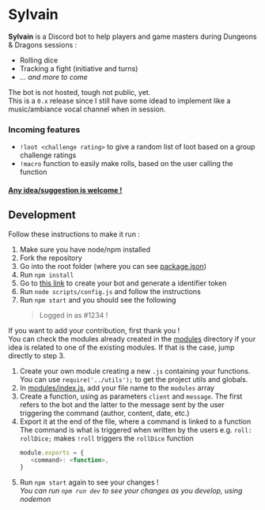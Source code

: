 # Sylvain
**Sylvain** is a Discord bot to help players and game masters during Dungeons & Dragons sessions :
- Rolling dice
- Tracking a fight (initiative and turns)
- _... and more to come_

The bot is not hosted, tough not public, yet.  
This is a `0.x` release since I still have some idead to implement like a music/ambiance vocal channel when in session.

### Incoming features
- `!loot <challenge rating>` to give a random list of loot based on a group challenge ratings
- `!macro` function to easily make rolls, based on the user calling the function
#### [Any idea/suggestion is welcome !](https://github.com/Tektiv/sylvain/issues)

## Development
Follow these instructions to make it run :
1. Make sure you have node/npm installed
2. Fork the repository
3. Go into the root folder (where you can see [package.json](package.json))
4. Run `npm install`
5. Go to [this link](https://discordapp.com/developers/applications/) to create your bot and generate a identifier token
6. Run `node scripts/config.js` and follow the instructions
7. Run `npm start` and you should see the following
   > Logged in as <name>#1234 !

If you want to add your contribution, first thank you !  
You can check the modules already created in the [modules](modules/) directory if your idea is related to one of the existing modules. If that is the case, jump directly to step 3.

1. Create your own module creating a new `.js` containing your functions. You can use `require('../utils');` to get the project utils and globals.
2. In [modules/index.js](modules/index.js), add your file name to the `modules` array
3. Create a function, using as parameters `client` and `message`. The first refers to the bot and the latter to the message sent by the user triggering the command (author, content, date, etc.)
3. Export it at the end of the file, where a command is linked to a function  
   The command is what is triggered when written by the users e.g. `roll: rollDice;` makes `!roll` triggers the `rollDice` function
   ```js
   module.exports = {
      <command>: <function>,
   }
   ```
4. Run `npm start` again to see your changes !  
   _You can run `npm run dev` to see your changes as you develop, using nodemon_